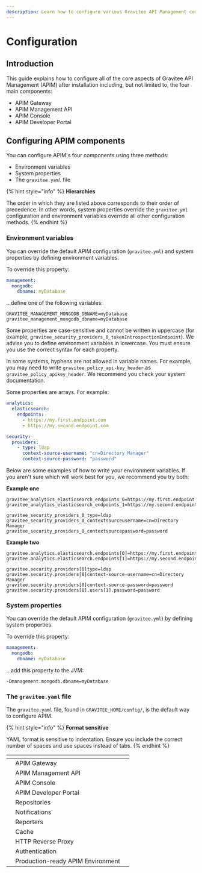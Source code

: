```yaml
---
description: Learn how to configure various Gravitee API Management components
---
```


# Configuration

## Introduction

This guide explains how to configure all of the core aspects of Gravitee API Management (APIM) after installation including, but not limited to, the four main components:

* APIM Gateway
* APIM Management API
* APIM Console
* APIM Developer Portal

## Configuring APIM components

You can configure APIM's four components using three methods:

* Environment variables
* System properties&#x20;
* The `gravitee.yaml` file

{% hint style="info" %}
**Hierarchies**

The order in which they are listed above corresponds to their order of precedence. In other words, system properties override the `gravitee.yml` configuration and environment variables override all other configuration methods.
{% endhint %}

### Environment variables

You can override the default APIM configuration (`gravitee.yml`) and system properties by defining environment variables.

To override this property:

```yaml
management:
  mongodb:
    dbname: myDatabase
```

...define one of the following variables:

```
GRAVITEE_MANAGEMENT_MONGODB_DBNAME=myDatabase
gravitee_management_mongodb_dbname=myDatabase
```

Some properties are case-sensitive and cannot be written in uppercase (for example, `gravitee_security_providers_0_tokenIntrospectionEndpoint`). We advise you to define environment variables in lowercase. You must ensure you use the correct syntax for each property.

In some systems, hyphens are not allowed in variable names. For example, you may need to write `gravitee_policy_api-key_header` as `gravitee_policy_apikey_header`. We recommend you check your system documentation.

Some properties are arrays. For example:

```yaml
analytics:
  elasticsearch:
    endpoints:
      - https://my.first.endpoint.com
      - https://my.second.endpoint.com

security:
  providers:
    - type: ldap
      context-source-username: "cn=Directory Manager"
      context-source-password: "password"
```

Below are some examples of how to write your environment variables. If you aren't sure which will work best for you, we recommend you try both:

**Example one**

```
gravitee_analytics_elasticsearch_endpoints_0=https://my.first.endpoint.com
gravitee_analytics_elasticsearch_endpoints_1=https://my.second.endpoint.com

gravitee_security_providers_0_type=ldap
gravitee_security_providers_0_contextsourceusername=cn=Directory Manager
gravitee_security_providers_0_contextsourcepassword=password
```

**Example two**

```
gravitee.analytics.elasticsearch.endpoints[0]=https://my.first.endpoint.com
gravitee.analytics.elasticsearch.endpoints[1]=https://my.second.endpoint.com

gravitee.security.providers[0]type=ldap
gravitee.security.providers[0]context-source-username=cn=Directory Manager
gravitee.security.providers[0]context-source-password=password
gravitee.security.providers[0].users[1].password=password
```

### System properties

You can override the default APIM configuration (`gravitee.yml`) by defining system properties.

To override this property:

```yaml
management:
  mongodb:
    dbname: myDatabase
```

...add this property to the JVM:

```
-Dmanagement.mongodb.dbname=myDatabase
```

### The `gravitee.yaml` file

The `gravitee.yaml` file, found in `GRAVITEE_HOME/config/`, is the default way to configure APIM.

{% hint style="info" %}
**Format sensitive**

YAML format is sensitive to indentation. Ensure you include the correct number of spaces and use spaces instead of tabs.
{% endhint %}

<table data-view="cards"><thead><tr><th></th><th></th><th></th></tr></thead><tbody><tr><td></td><td>APIM Gateway</td><td></td></tr><tr><td></td><td>APIM Management API</td><td></td></tr><tr><td></td><td>APIM Console</td><td></td></tr><tr><td></td><td>APIM Developer Portal</td><td></td></tr><tr><td></td><td>Repositories</td><td></td></tr><tr><td></td><td>Notifications</td><td></td></tr><tr><td></td><td>Reporters</td><td></td></tr><tr><td></td><td>Cache</td><td></td></tr><tr><td></td><td>HTTP Reverse Proxy</td><td></td></tr><tr><td></td><td>Authentication</td><td></td></tr><tr><td></td><td>Production-ready APIM Environment</td><td></td></tr></tbody></table>
